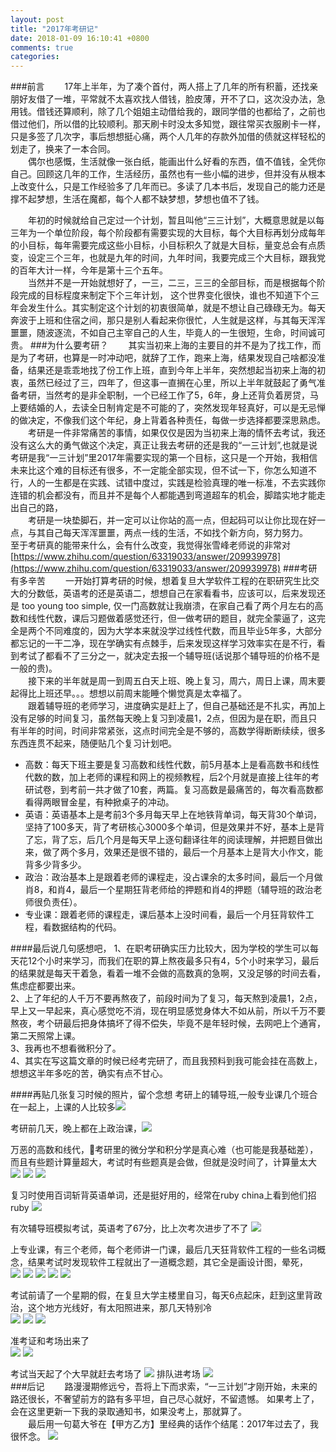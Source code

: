 ```yaml
---
layout: post
title: "2017年考研记"
date: 2018-01-09 16:10:41 +0800
comments: true
categories: 
---
```

###前言
&emsp;&emsp;17年上半年，为了凑个首付，两人搭上了几年的所有积蓄，还找亲朋好友借了一堆，平常就不太喜欢找人借钱，脸皮薄，开不了口，这次没办法，急用钱。借钱还算顺利，除了几个姐姐主动借给我的，跟同学借的也都给了，之前也借过他们，所以借的比较顺利。那天刷卡时没太多知觉，跟往常买衣服刷卡一样，只是多签了几次字，事后想想挺心痛，两个人几年的存款外加借的债就这样轻松的划走了，换来了一本合同。  
&emsp;&emsp;偶尔也感慨，生活就像一张白纸，能画出什么好看的东西，值不值钱，全凭你自己。回顾这几年的工作，生活经历，虽然也有一些小幅的进步，但并没有从根本上改变什么，只是工作经验多了几年而已。多读了几本书后，发现自己的能力还是撑不起梦想，生活在魔都，每个人都不缺梦想，梦想也值不了钱。
<!-- more -->
&emsp;&emsp;年初的时候就给自己定过一个计划，暂且叫他“三三计划”，大概意思就是以每三年为一个单位阶段，每个阶段都有需要实现的大目标，每个大目标再划分成每年的小目标，每年需要完成这些小目标，小目标积久了就是大目标，量变总会有点质变，设定三个三年，也就是九年的时间，九年时间，我要完成三个大目标，跟我党的百年大计一样，今年是第十三个五年。  
&emsp;&emsp;当然并不是一开始就想好了，一三，二三，三三的全部目标，而是根据每个阶段完成的目标程度来制定下个三年计划， 这个世界变化很快，谁也不知道下个三年会发生什么。其实制定这个计划的初衷很简单，就是不想让自己碌碌无为。每天奔波于上班和住宿之间，那只是别人看起来你很忙，人生就是这样，与其每天浑浑噩噩，随波逐流，不如自己主宰自己的人生，毕竟人的一生很短，生命，时间诚可贵。
###为什么要考研？
&emsp;&emsp;其实当初来上海的主要目的并不是为了找工作，而是为了考研，也算是一时冲动吧，就辞了工作，跑来上海，结果发现自己啥都没准备，结果还是乖乖地找了份工作上班，直到今年上半年，突然想起当初来上海的初衷，虽然已经过了三，四年了，但这事一直搁在心里，所以上半年就鼓起了勇气准备考研，当然考的是非全职制，一个已经工作了5，6年，身上还背负着房贷，马上要结婚的人，去读全日制肯定是不可能的了，突然发现年轻真好，可以是无忌惮的做决定，不像我们这个年纪，身上背着各种责任，每做一步选择都要深思熟虑。  
&emsp;&emsp;考研是一件非常痛苦的事情，如果仅仅是因为当初来上海的情怀去考试，我还没有这么大的勇气做这个决定，真正让我去考研的还是我的“一三计划”,也就是说考研是我“一三计划”里2017年需要实现的第一个目标，这只是一个开始，我相信未来比这个难的目标还有很多，不一定能全部实现，但不试一下，你怎么知道不行，人的一生都是在实践、试错中度过，实践是检验真理的唯一标准，不去实践你连错的机会都没有，而且并不是每个人都能遇到弯道超车的机会，脚踏实地才能走出自己的路，  
&emsp;&emsp;考研是一块垫脚石，并一定可以让你站的高一点，但起码可以让你比现在好一点，与其自己每天浑浑噩噩，两点一线的生活，不如找个新方向，努力努力。  
至于考研真的能带来什么，会有什么改变，我觉得张雪峰老师说的非常对
[https://www.zhihu.com/question/63319033/answer/209939978](https://www.zhihu.com/question/63319033/answer/209939978)
###考研有多辛苦
&emsp;&emsp;一开始打算考研的时候，想着复旦大学软件工程的在职研究生比交大的分数低，英语考的还是英语二，想想自己在家看看书，应该可以，后来发现还是 too young too simple, 仅一门高数就让我崩溃，在家自己看了两个月左右的高数和线性代数，课后习题做着感觉还行，但一做考研的题目，就完全蒙逼了，这完全是两个不同难度的，因为大学本来就没学过线性代数，而且毕业5年多，大部分都忘记的一干二净，现在学确实有点棘手，后来发现这样学习效率实在是不行，看到考试了都看不了三分之一，就决定去报一个辅导班(话说那个辅导班的价格不是一般的贵)。  
&emsp;&emsp;接下来的半年就是周一到周五白天上班、晚上复习，周六，周日上课，周末要起得比上班还早。。。想想以前周末能睡个懒觉真是太幸福了。  
&emsp;&emsp;跟着辅导班的老师学习，进度确实是赶上了，但自己基础还是不扎实，再加上没有足够的时间复习，虽然每天晚上复习到凌晨1，2点，但因为是在职，而且只有半年的时间，时间非常紧张，这点时间完全是不够的，高数学得断断续续，很多东西连贯不起来，随便贴几个复习计划吧。 

*   高数：每天下班主要是复习高数和线性代数，前5月基本上是看高数书和线性代数的数，加上老师的课程和网上的视频教程，后2个月就是直接上往年的考研试卷，到考前一共才做了10套，两篇。复习高数是最痛苦的，每次看高数都看得两眼冒金星，有种掀桌子的冲动。  
*   英语：英语基本上是考前3个多月每天早上在地铁背单词，每天背30个单词，坚持了100多天，背了考研核心3000多个单词，但是效果并不好，基本上是背了忘，背了忘，后几个月是每天早上逐句翻译往年的阅读理解，并把题目做出来，做了两个多月，效果还是很不错的，最后一个月基本上是背大小作文，能背多少背多少。  
*   政治：政治基本上是跟着老师的课程走，没占课余的太多时间，最后一个月做肖8，和肖4，最后一个星期狂背老师给的押题和肖4的押题（辅导班的政治老师很负责任）。  
*   专业课：跟着老师的课程走，课后基本上没时间看，最后一个月狂背软件工程，看数据结构的代码。    

####最后说几句感想吧，
1、在职考研确实压力比较大，因为学校的学生可以每天花12个小时来学习，而我们在职的算上熬夜最多只有4，5个小时来学习，最后的结果就是每天干着急，看着一堆不会做的高数真的急啊，又没足够的时间去看，焦虑症都要出来。  
2、上了年纪的人千万不要再熬夜了，前段时间为了复习，每天熬到凌晨1，2点，早上又一早起来，真心感觉吃不消，现在明显感觉身体大不如从前，所以千万不要熬夜，考个研最后把身体搞坏了得不偿失，毕竟不是年轻时候，去网吧上个通宵，第二天照常上课。  
3、我再也不想看微积分了。  
4、其实在写这篇文章的时候已经考完研了，而且我预料到我可能会挂在高数上，想想这半年多吃的苦，确实有点不甘心。  

####再贴几张复习时候的照片，留个念想
考研上的辅导班,一般专业课几个班合在一起上，上课的人比较多![](http://7xjibn.com1.z0.glb.clouddn.com/WechatIMG490.jpeg?imageMogr2/thumbnail/!50p)  

考研前几天，晚上都在上政治课，![](http://7xjibn.com1.z0.glb.clouddn.com/WechatIMG482.jpeg?imageMogr2/thumbnail/!50p)  

万恶的高数和线代，考研里的微分学和积分学是真心难（也可能是我基础差），而且有些题计算量超大，考试时有些题真是会做，但就是没时间了，计算量太大
![](http://7xjibn.com1.z0.glb.clouddn.com/WechatIMG477.jpeg?imageMogr2/thumbnail/!50p)
![](http://7xjibn.com1.z0.glb.clouddn.com/WechatIMG489.jpeg?imageMogr2/thumbnail/!50p)
![](http://7xjibn.com1.z0.glb.clouddn.com/WechatIMG486.jpeg?imageMogr2/thumbnail/!50p)  

复习时使用百词斩背英语单词，还是挺好用的，经常在ruby china上看到他们招ruby
![](http://7xjibn.com1.z0.glb.clouddn.com/WechatIMG491.jpeg?imageMogr2/thumbnail/!50p)  

有次辅导班模拟考试，英语考了67分，比上次考次进步了不了
![](http://7xjibn.com1.z0.glb.clouddn.com/WechatIMG487.jpeg?imageMogr2/thumbnail/!50p)  

上专业课，有三个老师，每个老师讲一门课，最后几天狂背软件工程的一些名词概念，结果考试时发现软件工程就出了一道概念题，其它全是画设计图，晕死，  
![](http://7xjibn.com1.z0.glb.clouddn.com/WechatIMG471.jpeg?imageMogr2/thumbnail/!50p)
![](http://7xjibn.com1.z0.glb.clouddn.com/WechatIMG472.jpeg?imageMogr2/thumbnail/!50p)
![](http://7xjibn.com1.z0.glb.clouddn.com/WechatIMG473.jpeg?imageMogr2/thumbnail/!50p)
![](http://7xjibn.com1.z0.glb.clouddn.com/WechatIMG484.jpeg?imageMogr2/thumbnail/!50p)
![](http://7xjibn.com1.z0.glb.clouddn.com/WechatIMG485.jpeg?imageMogr2/thumbnail/!50p)  

考试前请了一个星期的假，在复旦大学主楼里自习，每天6点起床，赶到这里背政治，这个地方光线好，有太阳照进来，那几天特别冷  
![](http://7xjibn.com1.z0.glb.clouddn.com/WechatIMG481.jpeg?imageMogr2/thumbnail/!50p)
![](http://7xjibn.com1.z0.glb.clouddn.com/WechatIMG478.jpeg?imageMogr2/thumbnail/!50p)
![](http://7xjibn.com1.z0.glb.clouddn.com/WechatIMG479.jpeg?imageMogr2/thumbnail/!50p)  

准考证和考场出来了  
![](http://7xjibn.com1.z0.glb.clouddn.com/WechatIMG492.jpeg?imageMogr2/thumbnail/!50p)
![](http://7xjibn.com1.z0.glb.clouddn.com/WechatIMG476.jpeg?imageMogr2/thumbnail/!50p)  

考试当天起了个大早就赶去考场了
![](http://7xjibn.com1.z0.glb.clouddn.com/WechatIMG475.jpeg?imageMogr2/thumbnail/!50p)
排队进考场
![](http://7xjibn.com1.z0.glb.clouddn.com/WechatIMG474.jpeg?imageMogr2/thumbnail/!50p)<br/>
###后记
&emsp;&emsp;路漫漫期修远兮，吾将上下而求索，“一三计划”才刚开始，未来的路还很长，不奢望前方的路有多平坦，自己尽心就好，不留遗憾。 
如果考上了，会在这里更新一下我的录取通知书，如果没考上，那就算了。   
&emsp;&emsp;最后用一句葛大爷在【甲方乙方】里经典的话作个结尾：2017年过去了，我很怀念。
![](http://7xjibn.com1.z0.glb.clouddn.com/4fa2c09ct5f53e319895d.jpeg)